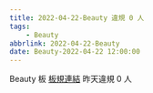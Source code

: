 ```yaml
---
title: 2022-04-22-Beauty 違規 0 人
tags:
    - Beauty
abbrlink: 2022-04-22-Beauty
date: Beauty-2022-04-22 12:00:00
---
```

Beauty 板 [板規連結](https://www.ptt.cc/bbs/Beauty/M.1630069980.A.84B.html)
昨天違規 0 人
